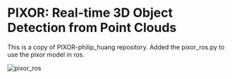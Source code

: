 # PIXOR: Real-time 3D Object Detection from Point Clouds

This is a copy of PIXOR-philip_huang repository. Added the pixor_ros.py to use the pixor model in ros.

![pixor_ros](https://github.com/hehern/PIXOR/blob/master/imgs/pixor_ros.png)
